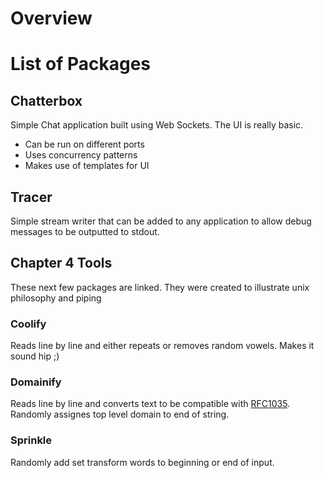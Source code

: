 # Overview

# List of Packages

## Chatterbox

Simple Chat application built using Web Sockets. The UI is really basic.
- Can be run on different ports
- Uses concurrency patterns
- Makes use of templates for UI

## Tracer

Simple stream writer that can be added to any application to allow debug messages to be outputted to stdout.

## Chapter 4 Tools
These next few packages are linked. They were created to illustrate unix philosophy and piping

### Coolify

Reads line by line and either repeats or removes random vowels.
Makes it sound hip ;)

### Domainify

Reads line by line and converts text to be compatible with [RFC1035](https://tools.ietf.org/html/rfc1035). Randomly assignes top level domain to end of string.

### Sprinkle

Randomly add set transform words to beginning or end of input.
